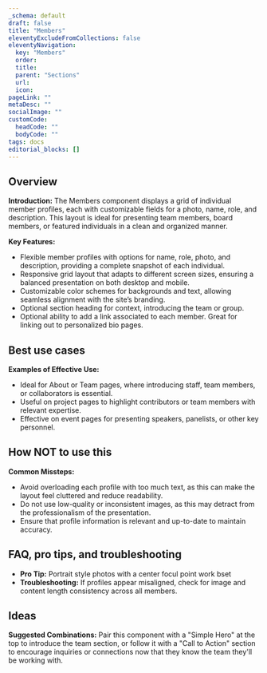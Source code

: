 ```yaml
---
_schema: default
draft: false
title: "Members"
eleventyExcludeFromCollections: false
eleventyNavigation:
  key: "Members"
  order: 
  title: 
  parent: "Sections"
  url: 
  icon: 
pageLink: ""
metaDesc: ""
socialImage: ""
customCode:
  headCode: ""
  bodyCode: ""
tags: docs
editorial_blocks: []
---
```

## Overview
**Introduction:** The Members component displays a grid of individual member profiles, each with customizable fields for a photo, name, role, and description. This layout is ideal for presenting team members, board members, or featured individuals in a clean and organized manner.

**Key Features:** 
- Flexible member profiles with options for name, role, photo, and description, providing a complete snapshot of each individual.
- Responsive grid layout that adapts to different screen sizes, ensuring a balanced presentation on both desktop and mobile.
- Customizable color schemes for backgrounds and text, allowing seamless alignment with the site’s branding.
- Optional section heading for context, introducing the team or group.
- Optional ability to add a link associated to each member. Great for linking out to personalized bio pages.

## Best use cases
**Examples of Effective Use:** 
- Ideal for About or Team pages, where introducing staff, team members, or collaborators is essential.
- Useful on project pages to highlight contributors or team members with relevant expertise.
- Effective on event pages for presenting speakers, panelists, or other key personnel.

## How **NOT** to use this
**Common Missteps:** 
- Avoid overloading each profile with too much text, as this can make the layout feel cluttered and reduce readability.
- Do not use low-quality or inconsistent images, as this may detract from the professionalism of the presentation.
- Ensure that profile information is relevant and up-to-date to maintain accuracy.

## FAQ, pro tips, and troubleshooting
- **Pro Tip:** Portrait style photos with a center focul point work bset
- **Troubleshooting:** If profiles appear misaligned, check for image and content length consistency across all members.

## Ideas
**Suggested Combinations:** Pair this component with a "Simple Hero" at the top to introduce the team section, or follow it with a "Call to Action" section to encourage inquiries or connections now that they know the team they'll be working with.

